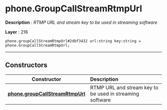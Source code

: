 # phone.GroupCallStreamRtmpUrl

**Description** : *RTMP URL and stream key to be used in streaming software*

**Layer** : 216

```tl
phone.groupCallStreamRtmpUrl#2dbf3432 url:string key:string = phone.GroupCallStreamRtmpUrl;
```

---

## Constructors

| Constructor | Description |
| :---: | :--- |
| [**phone.groupCallStreamRtmpUrl**](constructor/phone.groupCallStreamRtmpUrl) | RTMP URL and stream key to be used in streaming software |